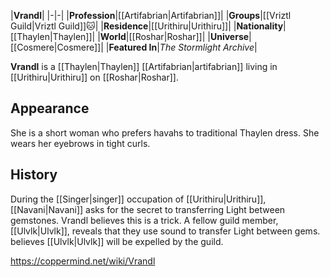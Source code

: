 |**Vrandl**|
|-|-|
|**Profession**|[[Artifabrian\|Artifabrian]]|
|**Groups**|[[Vriztl Guild\|Vriztl Guild]]🐱︎|
|**Residence**|[[Urithiru\|Urithiru]]|
|**Nationality**|[[Thaylen\|Thaylen]]|
|**World**|[[Roshar\|Roshar]]|
|**Universe**|[[Cosmere\|Cosmere]]|
|**Featured In**|*The Stormlight Archive*|

**Vrandl** is a [[Thaylen\|Thaylen]] [[Artifabrian\|artifabrian]] living in [[Urithiru\|Urithiru]] on [[Roshar\|Roshar]].

## Appearance
She is a short woman who prefers havahs to traditional Thaylen dress. She wears her eyebrows in tight curls.

## History
During the [[Singer\|singer]] occupation of [[Urithiru\|Urithiru]], [[Navani\|Navani]] asks for the secret to transferring Light between gemstones. Vrandl believes this is a trick. A fellow guild member, [[Ulvlk\|Ulvlk]], reveals that they use sound to transfer Light between gems.  believes [[Ulvlk\|Ulvlk]] will be expelled by the guild.



https://coppermind.net/wiki/Vrandl
